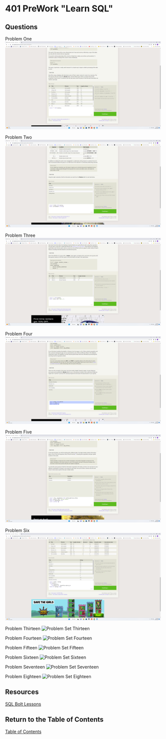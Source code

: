 # 401 PreWork "Learn SQL"

## Questions

Problem One
![Problem Set One](/401/SQLproblem1.png)

Problem Two
![Problem Set Two](/401/SQLproblem2.png)

Problem Three
![Problem Set Three](/401/SQLproblem3.png)

Problem Four
![Problem Set Four](/401/SQLproblem4.png)

Problem Five
![Problem Set Five](/401/SQLproblem5.png)

Problem Six
![Problem Set Six](/401/SQLproblem6.png)

Problem Thirteen
![Problem Set Thirteen]()

Problem Fourteen
![Problem Set Fourteen]()

Problem Fifteen
![Problem Set Fifteen]()

Problem Sixteen
![Problem Set Sixteen]()

Problem Seventeen
![Problem Set Seventeen]()

Problem Eighteen
![Problem Set Eighteen]()

## Resources

[SQL Bolt Lessons](https://sqlbolt.com/lesson/select_queries_with_joins)

## Return to the Table of Contents

[Table of Contents](https://todd75.github.io/reading-notes/)
